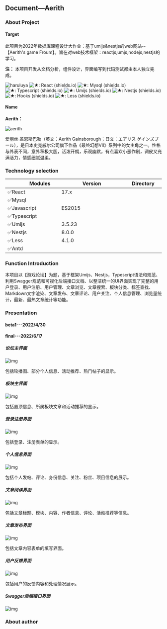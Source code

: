 ## Document—Aerith

### About Project

#### Target

此项目为2022年数据库课程设计大作业：基于umijs&nestjs的web网站--【Aerith's game Froum】。旨在对web技术框架：reactjs,umjs,nodejs,nestjs的学习。

**注：** 本项目开发从文档分析，组件设计，界面编写到代码测试都由本人独立完成。

![haruluya](https://img.shields.io/badge/X-Haruluya-brightgreen)	![★: React (shields.io)](https://img.shields.io/badge/★-React-red)	![★: Mysql (shields.io)](https://img.shields.io/badge/★-MySql-red)	![★: Typescript (shields.io)](https://img.shields.io/badge/★-Typescript-green)	![★: Umijs (shields.io)](https://img.shields.io/badge/★-Umijs-yellow)	![★: Nestjs (shields.io)](https://img.shields.io/badge/★-Nestjs-yellow)	![★: Hooks (shields.io)](https://img.shields.io/badge/★-Hooks-blue)	![★: Less (shields.io)](https://img.shields.io/badge/★-Less-green)

#### Name

**Aerith：**

![aerith](https://pics4.baidu.com/feed/14ce36d3d539b600ae6ca942ad64c52fc75cb75b.jpeg?token=27eb1a61fe6ef1a72fd222c09a8f01c4&s=EB7200C74048155589F4A48303002091)

爱丽丝·盖恩斯巴勒（英文：Aerith Gainsborough；日文：エアリス ゲインズブール），是日本史克威尔公司旗下作品《最终幻想Ⅶ》系列中的女主角之一。性格与外表不同，意外积极大胆，活泼开朗，乐观幽默，有点喜欢小恶作剧，调皮又充满活力，情感细腻温柔。

### Technology selection

| <img width=50/>Modules <img width=50/> | <img width=50/>Version  <img width=50/> | <img width=50/>Directory<img width=50/> |
| -------------------------------------- | --------------------------------------- | --------------------------------------- |
| ✅React                                 | 17.x                                    |                                         |
| ✅Mysql                                 |                                         |                                         |
| ✅Javascript                            | ES2015                                  |                                         |
| ✅Typescript                            |                                         |                                         |
| ✅Umijs                                 | 3.5.23                                  |                                         |
| ✅Nestjs                                | 8.0.0                                   |                                         |
| ✅Less                                  | 4.1.0                                   |                                         |
| ✅Antd                                  |                                         |                                         |

### Function Introduction

​	本项目以【游戏论坛】为题，基于框架Umijs、Nestjs，Typescript语法和规范、利用Swagger规范和可视化后端接口文档、以整洁统一的UI界面实现了完整的用户登录、用户注册、用户管理、文章浏览、文章搜索、板块分类、标签查找、Markdown文字渲染、文章发布、文章评论、用户关注、个人信息管理、浏览量统计，最新、最热文章统计等功能。

### Presentation

#### **beta1---2022/4/30**

#### final---2022/6/17

##### 论坛主界面

 

![img](./static/document/wps1.jpg) 

包括轮播图、部分个人信息、活动推荐、热门帖子的显示。

##### 板块主界面

![img](./static/document/wps2.jpg) 

包括置顶信息、所属板块文章和活动推荐的显示。

##### 登录注册界面

![img](./static/document/wps3.jpg) 

 

包括登录、注册表单的显示。

##### **个人信息界面**



![img](./static/document/wps4.jpg) 

 

包括个人发帖、评论、身份信息、关注、粉丝、项目信息的展示。

##### **文章阅读界面**

 

![img](./static/document/wps5.jpg) 

 

包括文章标题、模块、内容、作者信息、评论、活动推荐等信息。

 

##### **文章发布界面**

 

![img](./static/document/wps6.jpg) 

包括文章内容表单的填写界面。

##### **用户反馈界面**

![img](./static/document/wps7.jpg) 

包括用户的反馈内容和处理情况展示。



##### **Swagger后端接口界面**

![img](./static/document/wps8.jpg) 

### About author



